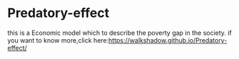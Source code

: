 # Predatory-effect
this is a Economic model which to describe the poverty gap in the society.
if you want to know more,click here:https://walkshadow.github.io/Predatory-effect/
